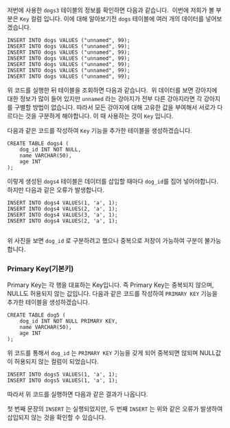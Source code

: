 <p>저번에 사용한 <code>dogs3</code> 테이블의 정보를 확인하면 다음과 같습니다.
<img alt="" src="https://velog.velcdn.com/images/1113mj/post/e07f10fa-450e-418a-a910-f1752fa155a2/image.png" />
이번에 저희가 볼 부분은 <code>Key</code> 컬럼 입니다. 이에 대해 알아보기전 <code>dogs</code> 테이블에 여러 개의 데이터를 넣어보겠습니다.</p>
<pre><code class="language-sql">INSERT INTO dogs VALUES (&quot;unnamed&quot;, 99);
INSERT INTO dogs VALUES (&quot;unnamed&quot;, 99);
INSERT INTO dogs VALUES (&quot;unnamed&quot;, 99);
INSERT INTO dogs VALUES (&quot;unnamed&quot;, 99);
INSERT INTO dogs VALUES (&quot;unnamed&quot;, 99);
INSERT INTO dogs VALUES (&quot;unnamed&quot;, 99);
INSERT INTO dogs VALUES (&quot;unnamed&quot;, 99);</code></pre>
<p>위 코드를 실행한 뒤 테이블을 조회하면 다음과 같습니다.
<img alt="" src="https://velog.velcdn.com/images/1113mj/post/1ccf10aa-9004-4638-82bc-aa30dff7eab3/image.png" />
위 데이터를 보면 강아지에 대한 정보가 많이 들어 있지만 <code>unnamed</code> 라는 강아지가 전부 다른 강아지라면 각 강아지를 구별할 방법이 없습니다.
따라서 모든 강아지에 대해 고유한 값을 부여해서 서로가 다르다는 것을 구분하게 해야합니다. 이 때 사용하는 것이 <code>Key</code> 입니다.</p>
<p>다음과 같은 코드를 작성하여 <code>Key</code> 기능을 추가한 테이블을 생성하겠습니다.</p>
<pre><code class="language-sql">CREATE TABLE dogs4 (
    dog_id INT NOT NULL,
    name VARCHAR(50),
    age INT
);
</code></pre>
<p>이렇게 생성된 <code>dogs4</code> 테이블은 데이터를 삽입할 때마다 <code>dog_id</code>를 집어 넣어야합니다. 하지만 다음과 같은 오류가 발생합니다.</p>
<pre><code class="language-sql">INSERT INTO dogs4 VALUES(1, 'a', 1);
INSERT INTO dogs4 VALUES(2, 'a', 1);
INSERT INTO dogs4 VALUES(3, 'a', 1);
INSERT INTO dogs4 VALUES(2, 'a', 1);</code></pre>
<p><img alt="" src="https://velog.velcdn.com/images/1113mj/post/03ea83b2-7943-4c85-8949-c84154662b81/image.png" /></p>
<p>위 사진을 보면 <code>dog_id</code> 로 구분하려고 했으나 중복으로 저장이 가능하여 구분이 불가능합니다.</p>
<h3 id="primary-key기본키">Primary Key(기본키)</h3>
<p>Primary Key는 각 행을 대표하는 Key입니다. 즉 Primary Key는 중복되지 않으며, NULL도 허용되지 않는 값입니다. 다음과 같은 코드를 작성하여 <code>PRIMARY KEY</code> 기능을 추가한 테이블을 생성하겠습니다.</p>
<pre><code class="language-sql">CREATE TABLE dog5 (
    dog_id INT NOT NULL PRIMARY KEY,
    name VARCHAR(50),
    age INT
);</code></pre>
<p>위 코드를 통해서 <code>dog_id</code> 는 <code>PRIMARY KEY</code> 기능을 갖게 되어 중복되면 않되며 NULL값이 허용되지 않는 컬럼이 되었습니다.</p>
<pre><code class="language-sql">INSERT INTO dogs5 VALUES(1, 'a', 1);
INSERT INTO dogs5 VALUES(1, 'a', 1);</code></pre>
<p>따라서 위 코드를 실행하면 다음과 같은 결과가 나옵니다.
<img alt="" src="https://velog.velcdn.com/images/1113mj/post/c515ac53-7f0c-4d08-929c-1fed80b91aae/image.png" /></p>
<p>첫 번째 문장의 <code>INSERT</code> 는 실행되었지만, 두 번째 <code>INSERT</code> 는 위와 같은 오류가 발생하여 삽입되지 않는 것을 확인할 수 있습니다.</p>